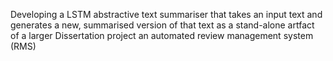 Developing a LSTM  abstractive text summariser that takes an input text and generates a new, summarised version of that text as a stand-alone artfact of a larger Dissertation project an  automated review management system (RMS)

